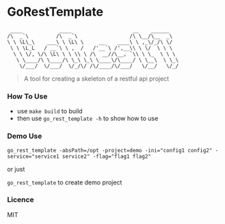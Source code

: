 GoRestTemplate
====
     ____            ____                    __    ______
    /\  _`\         /\  _`\                 /\ \__/\__  _\
    \ \ \L\_\    ___\ \ \L\ \     __    ____\ \ ,_\/_/\ \/
     \ \ \L_L   / __`\ \ ,  /   /'__`\ /',__\\ \ \/  \ \ \
      \ \ \/, \/\ \L\ \ \ \\ \ /\  __//\__, `\\ \ \_  \ \ \
       \ \____/\ \____/\ \_\ \_\ \____\/\____/ \ \__\  \ \_\
        \/___/  \/___/  \/_/\/ /\/____/\/___/   \/__/   \/_/


>A tool for creating a skeleton of a restful api project


### How To Use

* use `make build` to build
* then use `go_rest_template -h` to show how to use

### Demo Use

`go_rest_template -absPath=/opt -project=demo -ini="config1 config2" -service="service1 service2" -flag="flag1 flag2"`

or just

`go_rest_template` to create demo project


### Licence

MIT